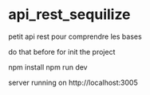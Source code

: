 # api_rest_sequilize
petit api rest pour comprendre les bases

do that before for init the project

npm install
npm run dev

server running on http://localhost:3005 
